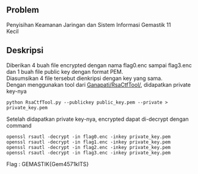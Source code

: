 ## Problem
Penyisihan Keamanan Jaringan dan Sistem Informasi Gemastik 11<br/>
Kecil


## Deskripsi
Diberikan 4 buah file encrypted dengan nama flag0.enc sampai flag3.enc dan 1 buah file public key dengan format PEM. <br/>
Diasumsikan 4 file tersebut dienkripsi dengan key yang sama. <br/>
Dengan menggunakan tool dari [Ganapati/RsaCtfTool/](https://github.com/Ganapati/RsaCtfTool/), didapatkan private key-nya <br/>

    python RsaCtfTool.py --publickey public_key.pem --private > private_key.pem

Setelah didapatkan private key-nya, encrypted dapat di-decrypt dengan command

    openssl rsautl -decrypt -in flag0.enc -inkey private_key.pem
    openssl rsautl -decrypt -in flag1.enc -inkey private_key.pem
    openssl rsautl -decrypt -in flag2.enc -inkey private_key.pem
    openssl rsautl -decrypt -in flag3.enc -inkey private_key.pem

Flag : GEMASTIK{Gem4571kITS}


